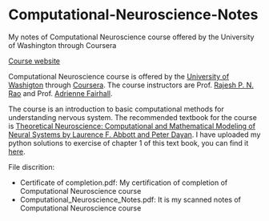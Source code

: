 # Computational-Neuroscience-Notes
My notes of Computational Neuroscience course offered by the University of Washington through Coursera

[Course website](https://www.coursera.org/learn/computational-neuroscience/home/welcome)

Computational Neuroscience course is offered by the [University of Washigton](https://www.washington.edu/) through [Coursera](https://www.coursera.org/). The course instructors are Prof. [Rajesh P. N. Rao](https://www.rajeshpnrao.com/) and Prof. [Adrienne Fairhall](https://pbio.uw.edu/directories/faculty/entry/afairhall/).

The course is an introduction to basic computational methods for understanding nervous system. The recommended textbook for the course is [Theoretical Neuroscience: Computational and Mathematical Modeling of Neural Systems by Laurence F. Abbott and Peter Dayan](http://www.gatsby.ucl.ac.uk/~lmate/biblio/dayanabbott.pdf). I have uploaded my python solutions to exercise of chapter 1 of this text book, you can find it [here](https://github.com/Ullas25/Theoretical-Neuroscience).

File discrition:
* Certificate of completion.pdf: My certification of completion of Computational Neuroscience course
* Computational_Neuroscience_Notes.pdf: It is my scanned notes of Computational Neuroscience course 

